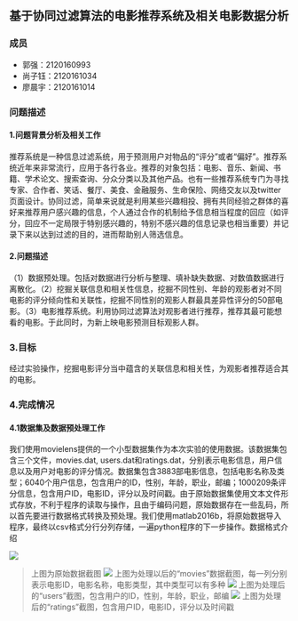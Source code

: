 ## 基于协同过滤算法的电影推荐系统及相关电影数据分析
### 成员
- 郭强：2120160993
- 尚子钰：2120161034
- 廖晨宇：2120161014

### 问题描述
#### 1.问题背景分析及相关工作
推荐系统是一种信息过滤系统，用于预测用户对物品的“评分”或者“偏好”。推荐系统近年来非常流行，应用于各行各业。推荐的对象包括：电影、音乐、新闻、书籍、学术论文、搜索查询、分众分类以及其他产品。也有一些推荐系统专门为寻找专家、合作者、笑话、餐厅、美食、金融服务、生命保险、网络交友以及twitter页面设计。协同过滤，简单来说就是利用某些兴趣相投、拥有共同经验之群体的喜好来推荐用户感兴趣的信息，个人通过合作的机制给予信息相当程度的回应（如评分，回应不一定局限于特别感兴趣的，特别不感兴趣的信息记录也相当重要）并记录下来以达到过滤的目的，进而帮助别人筛选信息。
#### 2.问题描述
（1）数据预处理。包括对数据进行分析与整理、填补缺失数据、对数值数据进行离散化。（2）挖掘关联信息和相关性信息，挖掘不同性别、年龄的观影者对不同电影的评分倾向性和关联性，挖掘不同性别的观影人群最具差异性评分的50部电影。（3）电影推荐系统。利用协同过滤算法对观影者进行推荐，推荐其最可能想看的电影。于此同时，为新上映电影预测目标观影人群。
### 3.目标
经过实验操作，挖掘电影评分当中蕴含的关联信息和相关性，为观影者推荐适合其的电影。
### 4.完成情况
#### 4.1数据集及数据预处理工作
我们使用movielens提供的一个小型数据集作为本次实验的使用数据。该数据集包含三个文件，movies.dat, users.dat和ratings.dat，分别表示电影信息，用户信息以及用户对电影的评分情况。数据集包含3883部电影信息，包括电影名称及类型；6040个用户信息，包含用户的ID，性别，年龄，职业，邮编；1000209条评分信息，包含用户ID，电影ID，评分以及时间戳。由于原始数据集使用文本文件形式存放，不利于程序的读取与操作，且由于编码问题，原始数据存在一些乱码，所以首先要进行数据格式转换及预处理。我们使用matlab2016b，将原始数据导入程序，最终以csv格式分行分列存储，一遍python程序的下一步操作。数据格式介绍

![](https://github.com/upTina/bitdm.github.io/blob/master/2017/projects/P12/images/original_movies_data.png)
> 上图为原始数据截图
![](https://github.com/upTina/bitdm.github.io/blob/master/2017/projects/P12/images/movies_data.png)
> 上图为处理以后的“movies”数据截图，每一列分别表示电影ID，电影名称，电影类型，其中类型可以有多种
![](https://github.com/upTina/bitdm.github.io/blob/master/2017/projects/P12/images/users_data.png)
> 上图为处理后的“users”截图，包含用户的ID，性别，年龄，职业，邮编
![](https://github.com/upTina/bitdm.github.io/blob/master/2017/projects/P12/images/ratings.png)
> 上图为处理后的“ratings”截图，包含用户ID，电影ID，评分以及时间戳
